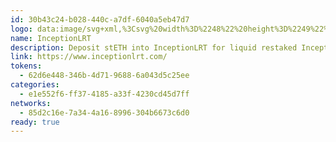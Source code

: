 ```yaml
---
id: 30b43c24-b028-440c-a7df-6040a5eb47d7
logo: data:image/svg+xml,%3Csvg%20width%3D%2248%22%20height%3D%2249%22%20viewBox%3D%220%200%2048%2049%22%20fill%3D%22none%22%20xmlns%3D%22http%3A%2F%2Fwww.w3.org%2F2000%2Fsvg%22%3E%0A%3Cpath%20d%3D%22M24%2048.3524C37.2548%2048.3524%2048%2037.6068%2048%2024.3513C48%2011.0959%2037.2548%200.35022%2024%200.35022C10.7452%200.35022%200%2011.0959%200%2024.3513C0%2037.6068%2010.7452%2048.3524%2024%2048.3524Z%22%20fill%3D%22url(%23paint0_linear_15484_3368)%22%2F%3E%0A%3Cpath%20d%3D%22M31.6332%2024.2418C29.8899%2022.9464%2029.2888%2020.6085%2030.1671%2018.6163C32.1755%2014.0612%2032.9779%2010.6522%2031.9895%2010.0827C31.0011%209.51314%2028.4776%2011.9299%2025.5775%2015.972C24.3094%2017.7398%2021.9973%2018.3996%2020.0033%2017.5421C14.9392%2015.3643%2010.9514%2014.6829%2010.1458%2016.0947C9.03972%2018.0322%2014.3456%2023.1765%2021.9973%2027.5841C22.2807%2027.7475%2022.5635%2027.9064%2022.8452%2028.0634C22.861%2028.073%2022.8711%2028.0787%2022.8711%2028.0787C22.8711%2028.0787%2021.0095%2027.2663%2019.0339%2027.4748C18.8789%2027.4914%2018.7441%2027.5931%2018.677%2027.7342C16.125%2033.099%2014.993%2037.2804%2016.0978%2037.9173C17.2324%2038.5708%2020.3874%2035.2927%2023.8127%2030.1389C24.2443%2029.4898%2025.0877%2029.2565%2025.7869%2029.5966C31.868%2032.553%2036.9341%2033.6686%2037.8542%2032.0572C38.6603%2030.6454%2036.0608%2027.532%2031.632%2024.2412L31.6332%2024.2418Z%22%20fill%3D%22white%22%2F%3E%0A%3Cdefs%3E%0A%3ClinearGradient%20id%3D%22paint0_linear_15484_3368%22%20x1%3D%2224.0003%22%20y1%3D%2291.6655%22%20x2%3D%2224.0003%22%20y2%3D%2227.2622%22%20gradientUnits%3D%22userSpaceOnUse%22%3E%0A%3Cstop%20stop-color%3D%22white%22%2F%3E%0A%3Cstop%20offset%3D%221%22%20stop-color%3D%22%23190B6D%22%2F%3E%0A%3C%2FlinearGradient%3E%0A%3C%2Fdefs%3E%0A%3C%2Fsvg%3E%0A
name: InceptionLRT
description: Deposit stETH into InceptionLRT for liquid restaked Inception stETH.
link: https://www.inceptionlrt.com/
tokens:
  - 62d6e448-346b-4d71-9688-6a043d5c25ee
categories:
  - e1e552f6-ff37-4185-a33f-4230cd45d7ff
networks:
  - 85d2c16e-7a34-4a16-8996-304b6673c6d0
ready: true
---
```

